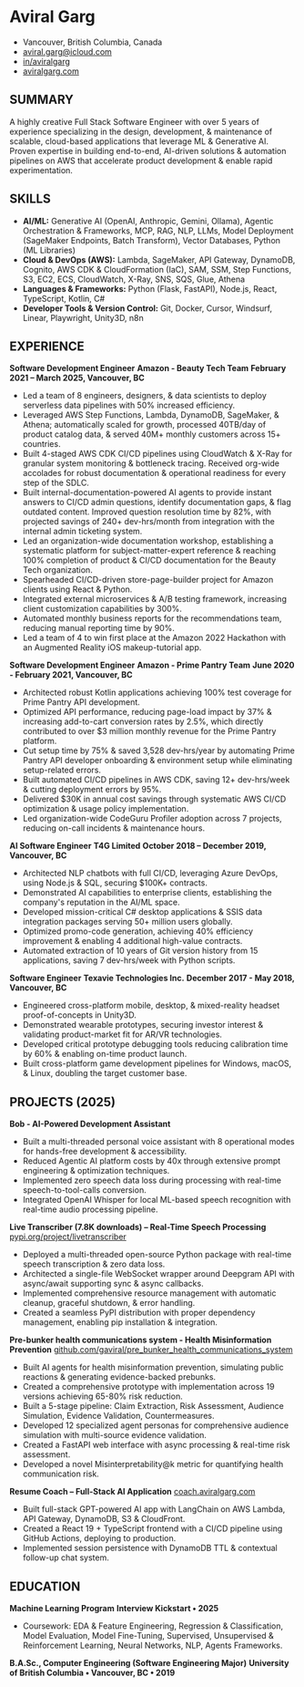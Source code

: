 # Aviral Garg
* Vancouver, British Columbia, Canada
* aviral.garg@icloud.com
* [in/aviralgarg](https://www.linkedin.com/in/aviralgarg)
* [aviralgarg.com](https://aviralgarg.com/)

## SUMMARY
A highly creative Full Stack Software Engineer with over 5 years of experience specializing in the design, development, & maintenance of scalable, cloud-based applications that leverage ML & Generative AI. Proven expertise in building end-to-end, AI-driven solutions & automation pipelines on AWS that accelerate product development & enable rapid experimentation.

## SKILLS
*   **AI/ML:** Generative AI (OpenAI, Anthropic, Gemini, Ollama), Agentic Orchestration & Frameworks, MCP, RAG, NLP, LLMs, Model Deployment (SageMaker Endpoints, Batch Transform), Vector Databases, Python (ML Libraries)
*   **Cloud & DevOps (AWS):** Lambda, SageMaker, API Gateway, DynamoDB, Cognito, AWS CDK & CloudFormation (IaC), SAM, SSM, Step Functions, S3, EC2, ECS, CloudWatch, X-Ray, SNS, SQS, Glue, Athena
*   **Languages & Frameworks:** Python (Flask, FastAPI), Node.js, React, TypeScript, Kotlin, C#
*   **Developer Tools & Version Control:** Git, Docker, Cursor, Windsurf, Linear, Playwright, Unity3D, n8n

## EXPERIENCE
**Software Development Engineer**
**Amazon - Beauty Tech Team**
**February 2021 – March 2025, Vancouver, BC**
*   Led a team of 8 engineers, designers, & data scientists to deploy serverless data pipelines with 50% increased efficiency.
*   Leveraged AWS Step Functions, Lambda, DynamoDB, SageMaker, & Athena; automatically scaled for growth, processed 40TB/day of product catalog data, & served 40M+ monthly customers across 15+ countries.
*   Built 4-staged AWS CDK CI/CD pipelines using CloudWatch & X-Ray for granular system monitoring & bottleneck tracing. Received org-wide accolades for robust documentation & operational readiness for every step of the SDLC.
*   Built internal-documentation-powered AI agents to provide instant answers to CI/CD admin questions, identify documentation gaps, & flag outdated content. Improved question resolution time by 82%, with projected savings of 240+ dev-hrs/month from integration with the internal admin ticketing system.
*   Led an organization-wide documentation workshop, establishing a systematic platform for subject-matter-expert reference & reaching 100% completion of product & CI/CD documentation for the Beauty Tech organization.
*   Spearheaded CI/CD-driven store-page-builder project for Amazon clients using React & Python.
*   Integrated external microservices & A/B testing framework, increasing client customization capabilities by 300%.
*   Automated monthly business reports for the recommendations team, reducing manual reporting time by 90%.
*   Led a team of 4 to win first place at the Amazon 2022 Hackathon with an Augmented Reality iOS makeup-tutorial app.

**Software Development Engineer**
**Amazon - Prime Pantry Team**
**June 2020 - February 2021, Vancouver, BC**
*   Architected robust Kotlin applications achieving 100% test coverage for Prime Pantry API development.
*   Optimized API performance, reducing page-load impact by 37% & increasing add-to-cart conversion rates by 2.5%, which directly contributed to over $3 million monthly revenue for the Prime Pantry platform.
*   Cut setup time by 75% & saved 3,528 dev-hrs/year by automating Prime Pantry API developer onboarding & environment setup while eliminating setup-related errors.
*   Built automated CI/CD pipelines in AWS CDK, saving 12+ dev-hrs/week & cutting deployment errors by 95%.
*   Delivered $30K in annual cost savings through systematic AWS CI/CD optimization & usage policy implementation.
*   Led organization-wide CodeGuru Profiler adoption across 7 projects, reducing on-call incidents & maintenance hours.

**AI Software Engineer**
**T4G Limited**
**October 2018 – December 2019, Vancouver, BC**
*   Architected NLP chatbots with full CI/CD, leveraging Azure DevOps, using Node.js & SQL, securing $100K+ contracts.
*   Demonstrated AI capabilities to enterprise clients, establishing the company's reputation in the AI/ML space.
*   Developed mission-critical C# desktop applications & SSIS data integration packages serving 50+ million users globally.
*   Optimized promo-code generation, achieving 40% efficiency improvement & enabling 4 additional high-value contracts.
*   Automated extraction of 10 years of Git version history from 15 applications, saving 7 dev-hrs/week with Python scripts.

**Software Engineer**
**Texavie Technologies Inc.**
**December 2017 - May 2018, Vancouver, BC**
*   Engineered cross-platform mobile, desktop, & mixed-reality headset proof-of-concepts in Unity3D.
*   Demonstrated wearable prototypes, securing investor interest & validating product-market fit for AR/VR technologies.
*   Developed critical prototype debugging tools reducing calibration time by 60% & enabling on-time product launch.
*   Built cross-platform game development pipelines for Windows, macOS, & Linux, doubling the target customer base.

## PROJECTS (2025)
**Bob - AI-Powered Development Assistant**
*   Built a multi-threaded personal voice assistant with 8 operational modes for hands-free development & accessibility.
*   Reduced Agentic AI platform costs by 40x through extensive prompt engineering & optimization techniques.
*   Implemented zero speech data loss during processing with real-time speech-to-tool-calls conversion.
*   Integrated OpenAI Whisper for local ML-based speech recognition with real-time audio processing pipeline.

**Live Transcriber (7.8K downloads) – Real-Time Speech Processing**
[pypi.org/project/livetranscriber](https://pypi.org/project/livetranscriber)
*   Deployed a multi-threaded open-source Python package with real-time speech transcription & zero data loss.
*   Architected a single-file WebSocket wrapper around Deepgram API with async/await supporting sync & async callbacks.
*   Implemented comprehensive resource management with automatic cleanup, graceful shutdown, & error handling.
*   Created a seamless PyPI distribution with proper dependency management, enabling pip installation & integration.

**Pre-bunker health communications system - Health Misinformation Prevention**
[github.com/gaviral/pre_bunker_health_communications_system](https://github.com/gaviral/pre_bunker_health_communications_system)
*   Built AI agents for health misinformation prevention, simulating public reactions & generating evidence-backed prebunks.
*   Created a comprehensive prototype with implementation across 19 versions achieving 65-80% risk reduction.
*   Built a 5-stage pipeline: Claim Extraction, Risk Assessment, Audience Simulation, Evidence Validation, Countermeasures.
*   Developed 12 specialized agent personas for comprehensive audience simulation with multi-source evidence validation.
*   Created a FastAPI web interface with async processing & real-time risk assessment.
*   Developed a novel Misinterpretability@k metric for quantifying health communication risk.

**Resume Coach – Full-Stack AI Application**
[coach.aviralgarg.com](https://coach.aviralgarg.com/)
*   Built full-stack GPT-powered AI app with LangChain on AWS Lambda, API Gateway, DynamoDB, S3 & CloudFront.
*   Created a React 19 + TypeScript frontend with a CI/CD pipeline using GitHub Actions, deploying to production.
*   Implemented session persistence with DynamoDB TTL & contextual follow-up chat system.

## EDUCATION
**Machine Learning Program**
**Interview Kickstart • 2025**
*   Coursework: EDA & Feature Engineering, Regression & Classification, Model Evaluation, Model Fine-Tuning, Supervised, Unsupervised & Reinforcement Learning, Neural Networks, NLP, Agents Frameworks.

**B.A.Sc., Computer Engineering (Software Engineering Major)**
**University of British Columbia • Vancouver, BC • 2019**